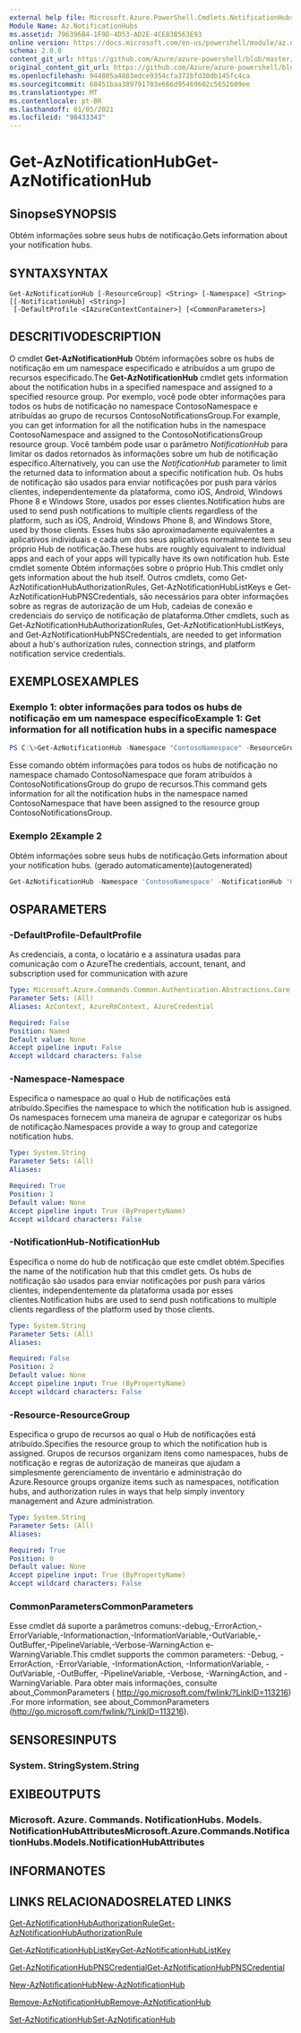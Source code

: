 ```yaml
---
external help file: Microsoft.Azure.PowerShell.Cmdlets.NotificationHubs.dll-Help.xml
Module Name: Az.NotificationHubs
ms.assetid: 796396B4-1F9D-4D53-AD2E-4CE83B563E93
online version: https://docs.microsoft.com/en-us/powershell/module/az.notificationhubs/get-aznotificationhub
schema: 2.0.0
content_git_url: https://github.com/Azure/azure-powershell/blob/master/src/NotificationHubs/NotificationHubs/help/Get-AzNotificationHub.md
original_content_git_url: https://github.com/Azure/azure-powershell/blob/master/src/NotificationHubs/NotificationHubs/help/Get-AzNotificationHub.md
ms.openlocfilehash: 944805a4883edce9354cfa372bfd30db145fc4ca
ms.sourcegitcommit: 68451baa389791703e666d95469602c5652609ee
ms.translationtype: MT
ms.contentlocale: pt-BR
ms.lasthandoff: 01/05/2021
ms.locfileid: "98433343"
---
```

# <span data-ttu-id="114f0-101">Get-AzNotificationHub</span><span class="sxs-lookup"><span data-stu-id="114f0-101">Get-AzNotificationHub</span></span>

## <span data-ttu-id="114f0-102">Sinopse</span><span class="sxs-lookup"><span data-stu-id="114f0-102">SYNOPSIS</span></span>
<span data-ttu-id="114f0-103">Obtém informações sobre seus hubs de notificação.</span><span class="sxs-lookup"><span data-stu-id="114f0-103">Gets information about your notification hubs.</span></span>

## <span data-ttu-id="114f0-104">SYNTAX</span><span class="sxs-lookup"><span data-stu-id="114f0-104">SYNTAX</span></span>

```
Get-AzNotificationHub [-ResourceGroup] <String> [-Namespace] <String> [[-NotificationHub] <String>]
 [-DefaultProfile <IAzureContextContainer>] [<CommonParameters>]
```

## <span data-ttu-id="114f0-105">DESCRITIVO</span><span class="sxs-lookup"><span data-stu-id="114f0-105">DESCRIPTION</span></span>
<span data-ttu-id="114f0-106">O cmdlet **Get-AzNotificationHub** Obtém informações sobre os hubs de notificação em um namespace especificado e atribuídos a um grupo de recursos especificado.</span><span class="sxs-lookup"><span data-stu-id="114f0-106">The **Get-AzNotificationHub** cmdlet gets information about the notification hubs in a specified namespace and assigned to a specified resource group.</span></span>
<span data-ttu-id="114f0-107">Por exemplo, você pode obter informações para todos os hubs de notificação no namespace ContosoNamespace e atribuídas ao grupo de recursos ContosoNotificationsGroup.</span><span class="sxs-lookup"><span data-stu-id="114f0-107">For example, you can get information for all the notification hubs in the namespace ContosoNamespace and assigned to the ContosoNotificationsGroup resource group.</span></span>
<span data-ttu-id="114f0-108">Você também pode usar o parâmetro *NotificationHub* para limitar os dados retornados às informações sobre um hub de notificação específico.</span><span class="sxs-lookup"><span data-stu-id="114f0-108">Alternatively, you can use the *NotificationHub* parameter to limit the returned data to information about a specific notification hub.</span></span>
<span data-ttu-id="114f0-109">Os hubs de notificação são usados para enviar notificações por push para vários clientes, independentemente da plataforma, como iOS, Android, Windows Phone 8 e Windows Store, usados por esses clientes.</span><span class="sxs-lookup"><span data-stu-id="114f0-109">Notification hubs are used to send push notifications to multiple clients regardless of the platform, such as iOS, Android, Windows Phone 8, and Windows Store, used by those clients.</span></span>
<span data-ttu-id="114f0-110">Esses hubs são aproximadamente equivalentes a aplicativos individuais e cada um dos seus aplicativos normalmente tem seu próprio Hub de notificação.</span><span class="sxs-lookup"><span data-stu-id="114f0-110">These hubs are roughly equivalent to individual apps and each of your apps will typically have its own notification hub.</span></span>
<span data-ttu-id="114f0-111">Este cmdlet somente Obtém informações sobre o próprio Hub.</span><span class="sxs-lookup"><span data-stu-id="114f0-111">This cmdlet only gets information about the hub itself.</span></span>
<span data-ttu-id="114f0-112">Outros cmdlets, como Get-AzNotificationHubAuthorizationRules, Get-AzNotificationHubListKeys e Get-AzNotificationHubPNSCredentials, são necessários para obter informações sobre as regras de autorização de um Hub, cadeias de conexão e credenciais do serviço de notificação de plataforma.</span><span class="sxs-lookup"><span data-stu-id="114f0-112">Other cmdlets, such as Get-AzNotificationHubAuthorizationRules, Get-AzNotificationHubListKeys, and Get-AzNotificationHubPNSCredentials, are needed to get information about a hub's authorization rules, connection strings, and platform notification service credentials.</span></span>

## <span data-ttu-id="114f0-113">EXEMPLOS</span><span class="sxs-lookup"><span data-stu-id="114f0-113">EXAMPLES</span></span>

### <span data-ttu-id="114f0-114">Exemplo 1: obter informações para todos os hubs de notificação em um namespace específico</span><span class="sxs-lookup"><span data-stu-id="114f0-114">Example 1: Get information for all notification hubs in a specific namespace</span></span>
```powershell
PS C:\>Get-AzNotificationHub -Namespace "ContosoNamespace" -ResourceGroup "ContosoNotificationsGroup"
```

<span data-ttu-id="114f0-115">Esse comando obtém informações para todos os hubs de notificação no namespace chamado ContosoNamespace que foram atribuídos à ContosoNotificationsGroup do grupo de recursos.</span><span class="sxs-lookup"><span data-stu-id="114f0-115">This command gets information for all the notification hubs in the namespace named ContosoNamespace that have been assigned to the resource group ContosoNotificationsGroup.</span></span>

### <span data-ttu-id="114f0-116">Exemplo 2</span><span class="sxs-lookup"><span data-stu-id="114f0-116">Example 2</span></span>

<span data-ttu-id="114f0-117">Obtém informações sobre seus hubs de notificação.</span><span class="sxs-lookup"><span data-stu-id="114f0-117">Gets information about your notification hubs.</span></span> <span data-ttu-id="114f0-118">(gerado automaticamente)</span><span class="sxs-lookup"><span data-stu-id="114f0-118">(autogenerated)</span></span>

<!-- Aladdin Generated Example -->
```powershell
Get-AzNotificationHub -Namespace 'ContosoNamespace' -NotificationHub 'ContosoInternalHub' -ResourceGroup 'ContosoNotificationsGroup'
```

## <span data-ttu-id="114f0-119">OS</span><span class="sxs-lookup"><span data-stu-id="114f0-119">PARAMETERS</span></span>

### <span data-ttu-id="114f0-120">-DefaultProfile</span><span class="sxs-lookup"><span data-stu-id="114f0-120">-DefaultProfile</span></span>
<span data-ttu-id="114f0-121">As credenciais, a conta, o locatário e a assinatura usadas para comunicação com o Azure</span><span class="sxs-lookup"><span data-stu-id="114f0-121">The credentials, account, tenant, and subscription used for communication with azure</span></span>

```yaml
Type: Microsoft.Azure.Commands.Common.Authentication.Abstractions.Core.IAzureContextContainer
Parameter Sets: (All)
Aliases: AzContext, AzureRmContext, AzureCredential

Required: False
Position: Named
Default value: None
Accept pipeline input: False
Accept wildcard characters: False
```

### <span data-ttu-id="114f0-122">-Namespace</span><span class="sxs-lookup"><span data-stu-id="114f0-122">-Namespace</span></span>
<span data-ttu-id="114f0-123">Especifica o namespace ao qual o Hub de notificações está atribuído.</span><span class="sxs-lookup"><span data-stu-id="114f0-123">Specifies the namespace to which the notification hub is assigned.</span></span>
<span data-ttu-id="114f0-124">Os namespaces fornecem uma maneira de agrupar e categorizar os hubs de notificação.</span><span class="sxs-lookup"><span data-stu-id="114f0-124">Namespaces provide a way to group and categorize notification hubs.</span></span>

```yaml
Type: System.String
Parameter Sets: (All)
Aliases:

Required: True
Position: 1
Default value: None
Accept pipeline input: True (ByPropertyName)
Accept wildcard characters: False
```

### <span data-ttu-id="114f0-125">-NotificationHub</span><span class="sxs-lookup"><span data-stu-id="114f0-125">-NotificationHub</span></span>
<span data-ttu-id="114f0-126">Especifica o nome do hub de notificação que este cmdlet obtém.</span><span class="sxs-lookup"><span data-stu-id="114f0-126">Specifies the name of the notification hub that this cmdlet gets.</span></span>
<span data-ttu-id="114f0-127">Os hubs de notificação são usados para enviar notificações por push para vários clientes, independentemente da plataforma usada por esses clientes.</span><span class="sxs-lookup"><span data-stu-id="114f0-127">Notification hubs are used to send push notifications to multiple clients regardless of the platform used by those clients.</span></span>

```yaml
Type: System.String
Parameter Sets: (All)
Aliases:

Required: False
Position: 2
Default value: None
Accept pipeline input: True (ByPropertyName)
Accept wildcard characters: False
```

### <span data-ttu-id="114f0-128">-Resource</span><span class="sxs-lookup"><span data-stu-id="114f0-128">-ResourceGroup</span></span>
<span data-ttu-id="114f0-129">Especifica o grupo de recursos ao qual o Hub de notificações está atribuído.</span><span class="sxs-lookup"><span data-stu-id="114f0-129">Specifies the resource group to which the notification hub is assigned.</span></span>
<span data-ttu-id="114f0-130">Grupos de recursos organizam itens como namespaces, hubs de notificação e regras de autorização de maneiras que ajudam a simplesmente gerenciamento de inventário e administração do Azure.</span><span class="sxs-lookup"><span data-stu-id="114f0-130">Resource groups organize items such as namespaces, notification hubs, and authorization rules in ways that help simply inventory management and Azure administration.</span></span>

```yaml
Type: System.String
Parameter Sets: (All)
Aliases:

Required: True
Position: 0
Default value: None
Accept pipeline input: True (ByPropertyName)
Accept wildcard characters: False
```

### <span data-ttu-id="114f0-131">CommonParameters</span><span class="sxs-lookup"><span data-stu-id="114f0-131">CommonParameters</span></span>
<span data-ttu-id="114f0-132">Esse cmdlet dá suporte a parâmetros comuns:-debug,-ErrorAction,-ErrorVariable,-Informationaction,-InformationVariable,-OutVariable,-OutBuffer,-PipelineVariable,-Verbose-WarningAction e-WarningVariable.</span><span class="sxs-lookup"><span data-stu-id="114f0-132">This cmdlet supports the common parameters: -Debug, -ErrorAction, -ErrorVariable, -InformationAction, -InformationVariable, -OutVariable, -OutBuffer, -PipelineVariable, -Verbose, -WarningAction, and -WarningVariable.</span></span> <span data-ttu-id="114f0-133">Para obter mais informações, consulte about_CommonParameters ( http://go.microsoft.com/fwlink/?LinkID=113216) .</span><span class="sxs-lookup"><span data-stu-id="114f0-133">For more information, see about_CommonParameters (http://go.microsoft.com/fwlink/?LinkID=113216).</span></span>

## <span data-ttu-id="114f0-134">SENSORES</span><span class="sxs-lookup"><span data-stu-id="114f0-134">INPUTS</span></span>

### <span data-ttu-id="114f0-135">System. String</span><span class="sxs-lookup"><span data-stu-id="114f0-135">System.String</span></span>

## <span data-ttu-id="114f0-136">EXIBE</span><span class="sxs-lookup"><span data-stu-id="114f0-136">OUTPUTS</span></span>

### <span data-ttu-id="114f0-137">Microsoft. Azure. Commands. NotificationHubs. Models. NotificationHubAttributes</span><span class="sxs-lookup"><span data-stu-id="114f0-137">Microsoft.Azure.Commands.NotificationHubs.Models.NotificationHubAttributes</span></span>

## <span data-ttu-id="114f0-138">INFORMA</span><span class="sxs-lookup"><span data-stu-id="114f0-138">NOTES</span></span>

## <span data-ttu-id="114f0-139">LINKS RELACIONADOS</span><span class="sxs-lookup"><span data-stu-id="114f0-139">RELATED LINKS</span></span>

[<span data-ttu-id="114f0-140">Get-AzNotificationHubAuthorizationRule</span><span class="sxs-lookup"><span data-stu-id="114f0-140">Get-AzNotificationHubAuthorizationRule</span></span>](./Get-AzNotificationHubAuthorizationRule.md)

[<span data-ttu-id="114f0-141">Get-AzNotificationHubListKey</span><span class="sxs-lookup"><span data-stu-id="114f0-141">Get-AzNotificationHubListKey</span></span>](./Get-AzNotificationHubListKey.md)

[<span data-ttu-id="114f0-142">Get-AzNotificationHubPNSCredential</span><span class="sxs-lookup"><span data-stu-id="114f0-142">Get-AzNotificationHubPNSCredential</span></span>](./Get-AzNotificationHubPNSCredential.md)

[<span data-ttu-id="114f0-143">New-AzNotificationHub</span><span class="sxs-lookup"><span data-stu-id="114f0-143">New-AzNotificationHub</span></span>](./New-AzNotificationHub.md)

[<span data-ttu-id="114f0-144">Remove-AzNotificationHub</span><span class="sxs-lookup"><span data-stu-id="114f0-144">Remove-AzNotificationHub</span></span>](./Remove-AzNotificationHub.md)

[<span data-ttu-id="114f0-145">Set-AzNotificationHub</span><span class="sxs-lookup"><span data-stu-id="114f0-145">Set-AzNotificationHub</span></span>](./Set-AzNotificationHub.md)



